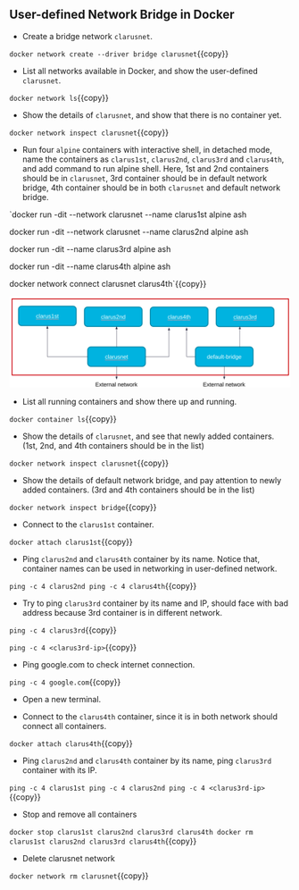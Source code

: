 
## User-defined Network Bridge in Docker

- Create a bridge network `clarusnet`.

`docker network create --driver bridge clarusnet`{{copy}}

- List all networks available in Docker, and show the user-defined `clarusnet`.

`docker network ls`{{copy}}

- Show the details of `clarusnet`, and show that there is no container yet.

`docker network inspect clarusnet`{{copy}}

- Run four `alpine` containers with interactive shell, in detached mode, name the containers as `clarus1st`, `clarus2nd`, `clarus3rd` and `clarus4th`, and add command to run alpine shell. Here, 1st and 2nd containers should be in `clarusnet`, 3rd container should be in default network bridge, 4th container should be in both `clarusnet` and default network bridge.

`docker run -dit --network clarusnet --name clarus1st alpine ash

docker run -dit --network clarusnet --name clarus2nd alpine ash

docker run -dit --name clarus3rd alpine ash

docker run -dit --name clarus4th alpine ash

docker network connect clarusnet clarus4th`{{copy}}

![User Defined Bridge Network](./user-defined-bridge-network.png)

- List all running containers and show there up and running.

`docker container ls`{{copy}}

- Show the details of `clarusnet`, and see that newly added containers. (1st, 2nd, and 4th containers should be in the list)

`docker network inspect clarusnet`{{copy}}

- Show the details of  default network bridge, and pay attention to newly added containers. (3rd and 4th containers should be in the list)

`docker network inspect bridge`{{copy}}

- Connect to the `clarus1st` container.

`docker attach clarus1st`{{copy}}

- Ping `clarus2nd` and `clarus4th` container by its name. Notice that, container names can be used in networking in user-defined network.

`ping -c 4 clarus2nd
ping -c 4 clarus4th`{{copy}}

- Try to ping `clarus3rd` container by its name and IP, should face with bad address because 3rd container is in different network.

`ping -c 4 clarus3rd`{{copy}}

`ping -c 4 <clarus3rd-ip>`{{copy}}

- Ping google.com to check internet connection.

`ping -c 4 google.com`{{copy}}

- Open a new terminal.

- Connect to the `clarus4th` container, since it is in both network should connect all containers.

`docker attach clarus4th`{{copy}}

- Ping `clarus2nd` and `clarus4th` container by its name, ping `clarus3rd` container with its IP.

`ping -c 4 clarus1st
ping -c 4 clarus2nd
ping -c 4 <clarus3rd-ip>`{{copy}}

- Stop and remove all containers

`
docker stop clarus1st clarus2nd clarus3rd clarus4th
docker rm clarus1st clarus2nd clarus3rd clarus4th
`{{copy}}

- Delete clarusnet network

`docker network rm clarusnet`{{copy}}